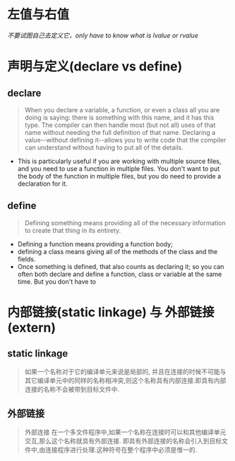 # 左值与右值


*不要试图自己去定义它，only have to know what is lvalue or rvalue*


# 声明与定义(declare vs define)

## declare
>When you declare a variable, a function, or even a class all you are doing is saying: there is something with this name, and it has this type. The compiler can then handle most (but not all) uses of that name without needing the full definition of that name. Declaring a value--without defining it--allows you to write code that the compiler can understand without having to put all of the details. 


- This is particularly useful if you are working with multiple source files, and you need to use a function in multiple files. You don't want to put the body of the function in multiple files, but you do need to provide a declaration for it.
## define
>Defining something means providing all of the necessary information to create that thing in its entirety. 

- Defining a function means providing a function body; 
- defining a class means giving all of the methods of the class and the fields. 
- Once something is defined, that also counts as declaring it; so you can often both declare and define a function, class or variable at the same time. But you don't have to

# 内部链接(static linkage) 与 外部链接(extern)


## static linkage
>如果一个名称对于它的编译单元来说是局部的, 并且在连接的时候不可能与其它编译单元中的同样的名称相冲突,则这个名称具有内部连接.即具有内部连接的名称不会被带到目标文件中.


## 外部链接
>外部连接 在一个多文件程序中,如果一个名称在连接时可以和其他编译单元交互,那么这个名称就具有外部连接. 即具有外部连接的名称会引入到目标文件中,由连接程序进行处理.这种符号在整个程序中必须是惟一的.


